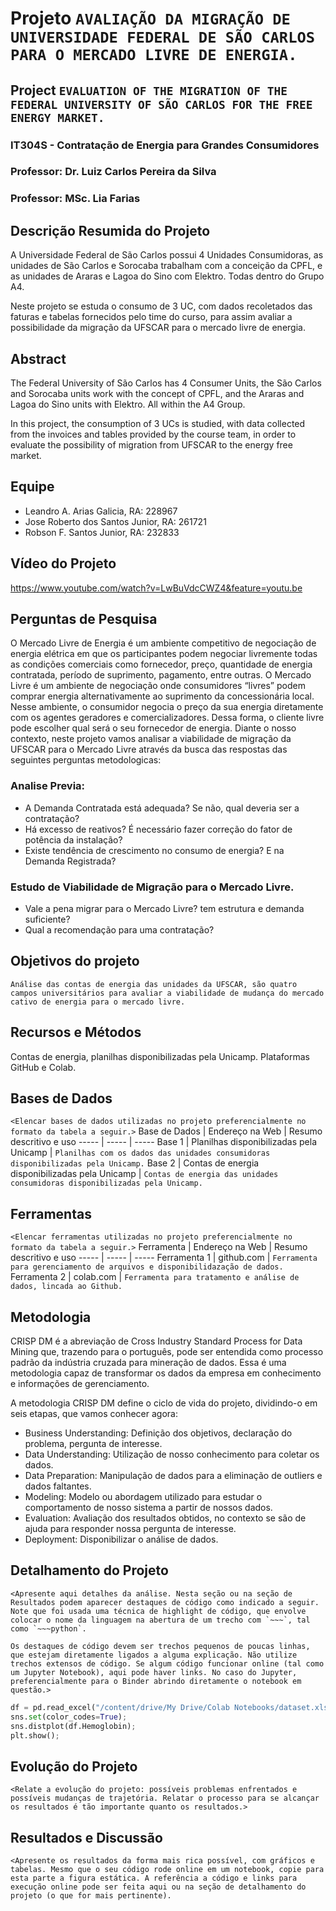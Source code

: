 # Projeto `AVALIAÇÃO DA MIGRAÇÃO DE UNIVERSIDADE FEDERAL DE SÃO CARLOS PARA O MERCADO LIVRE DE ENERGIA.`
## Project `EVALUATION OF THE MIGRATION OF THE FEDERAL UNIVERSITY OF SÃO CARLOS FOR THE FREE ENERGY MARKET.`
### IT304S - Contratação de Energia para Grandes Consumidores



### Professor: Dr. Luiz Carlos Pereira da Silva
### Professor: MSc. Lia Farias



## Descrição Resumida do Projeto

A Universidade Federal de São Carlos possui 4 Unidades Consumidoras, as unidades de São Carlos e Sorocaba trabalham com a conceição da CPFL, e as unidades de Araras e Lagoa do Sino com Elektro. Todas dentro do Grupo A4.

Neste projeto se estuda o consumo de 3 UC, com dados recoletados das faturas e tabelas fornecidos pelo time do curso, para assim avaliar a possibilidade da migração da UFSCAR para o mercado livre de energia.


## Abstract

The Federal University of São Carlos has 4 Consumer Units, the São Carlos and Sorocaba units work with the concept of CPFL, and the Araras and Lagoa do Sino units with Elektro. All within the A4 Group.

In this project, the consumption of 3 UCs is studied, with data collected from the invoices and tables provided by the course team, in order to evaluate the possibility of migration from UFSCAR to the energy free market.


## Equipe

* Leandro A. Arias Galicia,       RA: 228967
* Jose Roberto dos Santos Junior, RA: 261721
* Robson F. Santos Junior,        RA: 232833


## Vídeo do Projeto

https://www.youtube.com/watch?v=LwBuVdcCWZ4&feature=youtu.be

## Perguntas de Pesquisa

 O Mercado Livre de Energia é um ambiente competitivo de negociação de energia elétrica em que os participantes podem negociar livremente todas as condições comerciais como fornecedor, preço, quantidade de energia contratada, período de suprimento, pagamento, entre outras. O Mercado Livre é um ambiente de negociação onde consumidores “livres” podem comprar energia alternativamente ao suprimento da concessionária local. Nesse ambiente, o consumidor negocia o preço da sua energia diretamente com os agentes geradores e comercializadores. Dessa forma, o cliente livre pode escolher qual será o seu fornecedor de energia. Diante o nosso contexto, neste projeto vamos analisar a viabilidade de migração da UFSCAR para o Mercado Livre através da busca das respostas das seguintes perguntas metodologicas:

### Analise Previa:

* A Demanda Contratada está adequada? Se não, qual deveria ser a contratação?
* Há excesso de reativos? É necessário fazer correção do fator de potência da instalação?
* Existe tendência de crescimento no consumo de energia? E na Demanda Registrada?

### Estudo de Viabilidade de Migração para o Mercado Livre.

* Vale a pena migrar para o Mercado Livre? tem estrutura e demanda suficiente?
* Qual a recomendação para uma contratação?


## Objetivos do projeto
~~~
Análise das contas de energia das unidades da UFSCAR, são quatro campos universitários para avaliar a viabilidade de mudança do mercado cativo de energia para o mercado livre.
~~~

## Recursos e Métodos

Contas de energia, planilhas disponibilizadas pela Unicamp. Plataformas GitHub e Colab.

## Bases de Dados

`<Elencar bases de dados utilizadas no projeto preferencialmente no formato da tabela a seguir.>`
Base de Dados | Endereço na Web | Resumo descritivo e uso
----- | ----- | -----
Base 1 | Planilhas disponibilizadas pela Unicamp | `Planilhas com os dados das unidades consumidoras disponibilizadas pela Unicamp.`
Base 2 | Contas de energia disponibilizadas pela Unicamp | `Contas de energia das unidades consumidoras disponibilizadas pela Unicamp.`

## Ferramentas

`<Elencar ferramentas utilizadas no projeto preferencialmente no formato da tabela a seguir.>`
Ferramenta | Endereço na Web | Resumo descritivo e uso
----- | ----- | -----
Ferramenta 1 | github.com | `Ferramenta para gerenciamento de arquivos e disponibilidazação de dados.`
Ferramenta 2 | colab.com | `Ferramenta para tratamento e análise de dados, lincada ao Github.`

## Metodologia

CRISP DM é a abreviação de Cross Industry Standard Process for Data Mining que, trazendo para o português, pode ser entendida como processo padrão da indústria cruzada para mineração de dados. Essa é uma metodologia capaz de transformar os dados da empresa em conhecimento e informações de gerenciamento.

A metodologia CRISP DM define o ciclo de vida do projeto, dividindo-o em seis etapas, que vamos conhecer agora:

* Business Understanding: Definição dos objetivos, declaração do problema, pergunta de interesse.
* Data Understanding: Utilização de nosso conhecimento para coletar os dados.
* Data Preparation: Manipulação de dados para a eliminação de outliers e dados faltantes.
* Modeling: Modelo ou abordagem utilizado para estudar o comportamento de nosso sistema a partir de nossos dados.
* Evaluation: Avaliação dos resultados obtidos, no contexto se são de ajuda para responder nossa pergunta de interesse.
* Deployment: Disponibilizar o análise de dados.

## Detalhamento do Projeto
~~~
<Apresente aqui detalhes da análise. Nesta seção ou na seção de Resultados podem aparecer destaques de código como indicado a seguir. Note que foi usada uma técnica de highlight de código, que envolve colocar o nome da linguagem na abertura de um trecho com `~~~`, tal como `~~~python`.

Os destaques de código devem ser trechos pequenos de poucas linhas, que estejam diretamente ligados a alguma explicação. Não utilize trechos extensos de código. Se algum código funcionar online (tal como um Jupyter Notebook), aqui pode haver links. No caso do Jupyter, preferencialmente para o Binder abrindo diretamente o notebook em questão.>
~~~

~~~python
df = pd.read_excel("/content/drive/My Drive/Colab Notebooks/dataset.xlsx");
sns.set(color_codes=True);
sns.distplot(df.Hemoglobin);
plt.show();
~~~

## Evolução do Projeto
~~~
<Relate a evolução do projeto: possíveis problemas enfrentados e possíveis mudanças de trajetória. Relatar o processo para se alcançar os resultados é tão importante quanto os resultados.>
~~~

## Resultados e Discussão
~~~
<Apresente os resultados da forma mais rica possível, com gráficos e tabelas. Mesmo que o seu código rode online em um notebook, copie para esta parte a figura estática. A referência a código e links para execução online pode ser feita aqui ou na seção de detalhamento do projeto (o que for mais pertinente).
